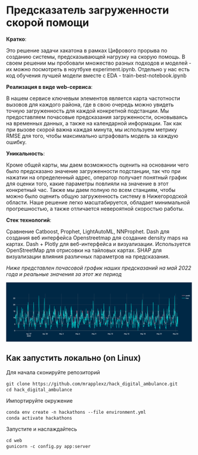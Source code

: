 # Предсказатель загруженности скорой помощи

**Кратко**:

Это решение задачи хакатона в рамках Цифрового прорыва по созданию системы, предсказывающей нагрузку на скорую помощь. В своем решении мы пробовали множество разных подходов и моделей - их можно посмотреть в ноутбуке experiment.ipynb. Отдельно у нас есть код обучения лучшей модели вместе с EDA - train-best-notebook.ipynb

**Реализация в виде web-сервиса**:

В нашем сервисе ключевым элементов является карта частотности вызовов для каждого района, где в свою очередь можно увидеть точную загруженность для каждой конкретной подстанции. Мы предоставляем почасовые предсказания загруженности, основываясь на временных данных, а также на календарной информации. Так как при вызове скорой важна каждая минута, мы используем метрику RMSE для того, чтобы максимально штрафовать модель за каждую ошибку. 

**Уникальность**:

Кроме общей карты, мы даем возможность оценить на основании чего было предсказано значение загруженности подстанции, так что при нажатии на определенный адрес, оператор получает понятный график для оценки того, какие параметры повлияли на значение в этот конкретный час. Также мы даем полную по всем станциям, чтобы можно было оценить общую загруженность систему в Нижегородской области. Наше решение легко масштабируется, обладает минимальной прогрешностью, а также отличается невероятной скоростью работы.

**Стек технологий**:

Сравнение Catboost, Prophet, LightAutoML, NNProphet. Dash для создания веб интерфейса Openstreetmap для создание density maps на картах. Dash + Plotly для веб-интерфейса и визуализации. Используется OpenStreetMap для отрисовки на тайловых картах. SHAP для визуализации влияния различных параметров на предсказания.


*Ниже представлен почасовой график наших предсказаний на май 2022 года и реальные значения за этот же период*

![](res_graphic.png)

## Как запустить локально (on Linux)

Для начала сконируйте репозиторий

```
git clone https://github.com/mrapplexz/hack_digital_ambulance.git
cd hack_digital_ambulance
```

Импортируйте окружение
```
conda env create -n hackathons --file environment.yml
conda activate hackathons
```

Запустите и наслаждайтесь
```
cd web
gunicorn -c config.py app:server
```
